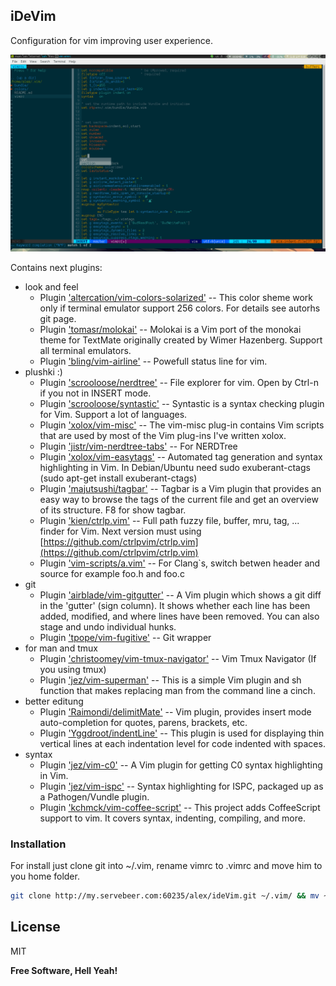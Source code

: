 iDeVim
----

Configuration for vim improving user experience.

![Screenshot](./screenshot/screen.png)

Contains next plugins:
- look and feel
    - Plugin ['altercation/vim-colors-solarized'](https://github.com/altercation/vim-colors-solarized)
         -- This color sheme work only if terminal emulator support 256 colors. For details see autorhs git page.
    - Plugin ['tomasr/molokai'](https://github.com/tomasr/molokai)
         -- Molokai is a Vim port of the monokai theme for TextMate originally created by Wimer Hazenberg. Support all terminal emulators.
    - Plugin ['bling/vim-airline'](https://github.com/vim-airline/vim-airline)
         --  Powefull status line for vim.
-  plushki :)
    - Plugin ['scrooloose/nerdtree'](https://github.com/scrooloose/nerdtree)
         -- File explorer for vim. Open by Ctrl-n if you not in INSERT mode.
    - Plugin ['scrooloose/syntastic'](https://github.com/scrooloose/syntastic)
         -- Syntastic is a syntax checking plugin for Vim. Support a lot of languages.
    - Plugin ['xolox/vim-misc'](https://github.com/xolox/vim-misc)
         -- The vim-misc plug-in contains Vim scripts that are used by most of the Vim plug-ins I've written xolox.
    - Plugin ['jistr/vim-nerdtree-tabs'](https://github.com/jistr/vim-nerdtree-tabs)
         -- For NERDTree
    - Plugin ['xolox/vim-easytags'](https://github.com/xolox/vim-easytags)
         -- Automated tag generation and syntax highlighting in Vim. In Debian/Ubuntu need sudo exuberant-ctags (sudo apt-get install exuberant-ctags)
    - Plugin ['majutsushi/tagbar'](https://github.com/majutsushi/tagbar)
         -- Tagbar is a Vim plugin that provides an easy way to browse the tags of the current file and get an overview of its structure. F8 for show tagbar.
    - Plugin ['kien/ctrlp.vim'](https://github.com/kien/ctrlp.vim)
         -- Full path fuzzy file, buffer, mru, tag, ... finder for Vim. Next version must using [https://github.com/ctrlpvim/ctrlp.vim](https://github.com/ctrlpvim/ctrlp.vim)
    - Plugin ['vim-scripts/a.vim'](https://github.com/vim-scripts/a.vim)
         -- For Clang`s, switch betwen header and source for example foo.h and foo.c
-  git
    - Plugin ['airblade/vim-gitgutter'](https://github.com/airblade/vim-gitgutter)
         -- A Vim plugin which shows a git diff in the 'gutter' (sign column). It shows whether each line has been added, modified, and where lines have been removed. You can also stage and undo individual hunks.
    - Plugin ['tpope/vim-fugitive'](https://github.com/tpope/vim-fugitive)
         -- Git wrapper
- for man and tmux
    - Plugin ['christoomey/vim-tmux-navigator'](https://nodejs.org/)
         -- Vim Tmux Navigator (If you using tmux)
    - Plugin ['jez/vim-superman'](https://github.com/jez/vim-superman)
         -- This is a simple Vim plugin and sh function that makes replacing man from the command line a cinch.
- better editung
    - Plugin ['Raimondi/delimitMate'](https://github.com/Raimondi/delimitMate)
         -- Vim plugin, provides insert mode auto-completion for quotes, parens, brackets, etc. 
    - Plugin ['Yggdroot/indentLine'](https://github.com/Yggdroot/indentLine)
         -- This plugin is used for displaying thin vertical lines at each indentation level for code indented with spaces.
- syntax
    - Plugin ['jez/vim-c0'](https://github.com/cmugpi/vim-c0)
         -- A Vim plugin for getting C0 syntax highlighting in Vim.
    - Plugin ['jez/vim-ispc'](https://github.com/jez/vim-ispc)
         -- Syntax highlighting for ISPC, packaged up as a Pathogen/Vundle plugin.
    - Plugin ['kchmck/vim-coffee-script'](https://github.com/kchmck/vim-coffee-script)
         -- This project adds CoffeeScript support to vim. It covers syntax, indenting, compiling, and more.

### Installation

For install just clone git into ~/.vim, rename vimrc to .vimrc and move him to you home folder.  
```sh
git clone http://my.servebeer.com:60235/alex/ideVim.git ~/.vim/ && mv ~/.vim/vimrc ~/.vimrc
```
License
----

MIT


**Free Software, Hell Yeah!**

